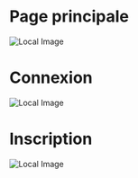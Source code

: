 # Page principale

![Local Image](germax-frontend/src/assets/markdown-images/GermaLoc1.gif)

# Connexion

![Local Image](germax-frontend/src/assets/markdown-images/Connexion.gif)

# Inscription

![Local Image](germax-frontend/src/assets/markdown-images/GermaLoc3.gif)
